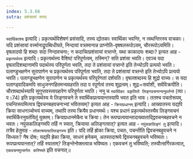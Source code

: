 ```yaml
---
index: 5.3.66
sutra: प्रशंसायां रूपप्

---
```

 `स्वार्थिकाश्च` इत्यादि। प्रकृत्यर्थविशेषणं प्रसंसादि, तस्य द्योतकाः स्वार्थिका भवन्ति, न त्वथन्तिरस्य वाचकाः। यदि प्रशंसायां वर्त्त्मानाद्रूपब्विधीयते, निन्दायां वत्र्तमानान्न प्राप्नोति-वृषषलरूपोऽयम्, चौररूपोऽयमिति। वृषलादयो हि शब्दाः सदा निन्दावचनाः; न कदाचित्प्रशंसायां वत्र्तन्ते, यथा काकादयः शब्दाः? इत्यत आह - `प्रकृत्यर्थस्य` इत्यादि। प्रकृत्यर्थस्य वैशिष्टं परिपूर्णत्वम्, तस्मिन्? सति प्रशंसा भवति। एवञ्च यदा वृषलादिशब्दानामपि पदार्थस्य परिपूर्णता भवति, तदा ते प्रशंसायां वत्र्तन्ते इति तेभ्योऽपि प्रत्ययो भवति। पलाण्डुभक्षणेन सुरापाणेन च प्रकृत्यर्थस्य परिपूर्णता भवति, तदा ते प्रशंसायां वत्र्तन्ते इति तेभ्योऽपि प्रत्ययो भवति। पलाण्डुभक्षणेन सुरापाणेन च प्रकृत्यर्थस्य परिपूर्रणतां दर्शयति। वृषलशब्दस्य हि शूद्रो वाच्यः। स यदा पलाण्ड्वादिकमपि साधुजनगहितमभ्यवहरति तदा प रपूर्णत्वं तस्य शूद्रत्वम्। शूद्रः=सर्वाशी, सर्वविक्रयीति। चौरशब्दार्थस्यापि सुगुप्तवस्त्वपहारेण परिपूर्णता भवति। ननु च `स्वार्थिकाः प्रकृतितो लिङ्गवचनान्यनुवर्तन्ते` (व्या।प।74) इति प्रकृत्यर्थस्य ये लिङ्गवचने ते स्वार्थिकप्रत्ययान्तस्यापि भवत इति भावः। ततश्च पचतोरूपम्, पचन्तिरूपमित्यत्र द्विवचनबहवचनाभ्यां भवितव्यम्? इत्यत आह - `क्रियाप्रधानम्` इत्यादि। आख्यातस्य यद्यपि क्रिया साधनञ्चोभयं वाच्यम्, तथापि तस्य क्रियैव प्रधानमर्थः। यश्च प्रधानं प्रकृत्यर्थस्तस्यैव लिङ्गवचनं स्वार्थिकैरनुवर्तयितुं युक्तम्। क्रियाप्रधानमेकैव च क्रिया। तेन रूपप्प्रत्ययान्तादाख्याताद्द्विवचनबहवचने न भवतः। नपुंसकलिङ्गमपि तर्हि न स्यात्, क्रियाया अलिङ्गत्वात्? इत्यत आह - `नपुंसकलिङ्गं तु` इत्यादि। तत्रैव हेतुमाह - `लोकाश्रयत्वाल्लिङ्गस्य` इति। यदि तर्हि ह्रोका क्रिया, पचतः, पचन्तीति द्विवचनबहुवचने न सिध्यतः? नैष दोषः; यद्यपि ह्रेका क्रिया, साधनं ह्रनेकम्, अतस्तदाश्रये द्विवचनबहुवचने भविष्यतः। रूपप्प्रत्ययान्तात्? तर्हि स्याताम्? तिङ्न्तेनोक्तत्वान्न भविष्यतः। एकवचनं तु भविष्यति; तस्यौत्सर्गिरकत्वात्, `एकवचनमुत्सर्गतः करिष्यते` इति वचनात्॥